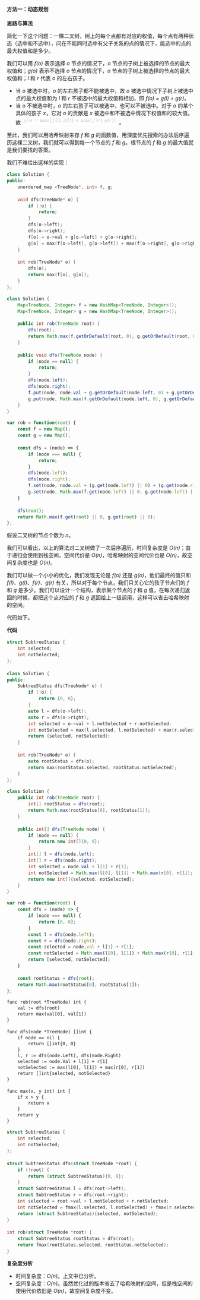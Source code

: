 #### 方法一：动态规划

**思路与算法**

简化一下这个问题：一棵二叉树，树上的每个点都有对应的权值，每个点有两种状态（选中和不选中），问在不能同时选中有父子关系的点的情况下，能选中的点的最大权值和是多少。

我们可以用 *f(o)* 表示选择 *o* 节点的情况下，*o* 节点的子树上被选择的节点的最大权值和；*g(o)* 表示不选择 *o* 节点的情况下，*o* 节点的子树上被选择的节点的最大权值和；*l* 和 *r* 代表 *o* 的左右孩子。

+ 当 *o* 被选中时，*o* 的左右孩子都不能被选中，故 *o* 被选中情况下子树上被选中点的最大权值和为 *l* 和 *r* 不被选中的最大权值和相加，即 *f(o) = g(l) + g(r)*。
+ 当 *o* 不被选中时，*o* 的左右孩子可以被选中，也可以不被选中。对于 *o* 的某个具体的孩子 *x*，它对 *o* 的贡献是 *x* 被选中和不被选中情况下权值和的较大值。故 ![g(o)=\max\{f(l),g(l)\}+\max\{f(r),g(r)\} ](./p__g_o__=_max_{_f_l__,_g_l_}+max{_f_r__,_g_r__}_.png) 。

至此，我们可以用哈希映射来存 *f* 和 *g* 的函数值，用深度优先搜索的办法后序遍历这棵二叉树，我们就可以得到每一个节点的 *f* 和 *g*。根节点的 *f* 和 *g* 的最大值就是我们要找的答案。

我们不难给出这样的实现：

```cpp [sol0-C++]
class Solution {
public:
    unordered_map <TreeNode*, int> f, g;

    void dfs(TreeNode* o) {
        if (!o) {
            return;
        }
        dfs(o->left);
        dfs(o->right);
        f[o] = o->val + g[o->left] + g[o->right];
        g[o] = max(f[o->left], g[o->left]) + max(f[o->right], g[o->right]);
    }

    int rob(TreeNode* o) {
        dfs(o);
        return max(f[o], g[o]);
    }
};
```

```java [sol0-Java]
class Solution {
    Map<TreeNode, Integer> f = new HashMap<TreeNode, Integer>();
    Map<TreeNode, Integer> g = new HashMap<TreeNode, Integer>();

    public int rob(TreeNode root) {
        dfs(root);
        return Math.max(f.getOrDefault(root, 0), g.getOrDefault(root, 0));
    }

    public void dfs(TreeNode node) {
        if (node == null) {
            return;
        }
        dfs(node.left);
        dfs(node.right);
        f.put(node, node.val + g.getOrDefault(node.left, 0) + g.getOrDefault(node.right, 0));
        g.put(node, Math.max(f.getOrDefault(node.left, 0), g.getOrDefault(node.left, 0)) + Math.max(f.getOrDefault(node.right, 0), g.getOrDefault(node.right, 0)));
    }
}
```

```JavaScript [sol0-JavaScript]
var rob = function(root) {
    const f = new Map();
    const g = new Map();

    const dfs = (node) => {
        if (node === null) {
            return;
        }
        dfs(node.left);
        dfs(node.right);
        f.set(node, node.val + (g.get(node.left) || 0) + (g.get(node.right) || 0));
        g.set(node, Math.max(f.get(node.left) || 0, g.get(node.left) || 0) + Math.max(f.get(node.right) || 0, g.get(node.right) || 0));
    }
    
    dfs(root);
    return Math.max(f.get(root) || 0, g.get(root) || 0);
};
```

假设二叉树的节点个数为 *n*。

我们可以看出，以上的算法对二叉树做了一次后序遍历，时间复杂度是 *O(n)*；由于递归会使用到栈空间，空间代价是 *O(n)*，哈希映射的空间代价也是 *O(n)*，故空间复杂度也是 *O(n)*。

我们可以做一个小小的优化，我们发现无论是 *f(o)* 还是 *g(o)*，他们最终的值只和 *f(l)*、*g(l)*、*f(r)*、*g(r)* 有关，所以对于每个节点，我们只关心它的孩子节点们的 *f* 和 *g* 是多少。我们可以设计一个结构，表示某个节点的 *f* 和 *g* 值，在每次递归返回的时候，都把这个点对应的 *f* 和 *g* 返回给上一级调用，这样可以省去哈希映射的空间。

代码如下。

**代码**

```cpp [sol1-C++]
struct SubtreeStatus {
    int selected;
    int notSelected;
};

class Solution {
public:
    SubtreeStatus dfs(TreeNode* o) {
        if (!o) {
            return {0, 0};
        }
        auto l = dfs(o->left);
        auto r = dfs(o->right);
        int selected = o->val + l.notSelected + r.notSelected;
        int notSelected = max(l.selected, l.notSelected) + max(r.selected, r.notSelected);
        return {selected, notSelected};
    }

    int rob(TreeNode* o) {
        auto rootStatus = dfs(o);
        return max(rootStatus.selected, rootStatus.notSelected);
    }
};
```

```java [sol1-Java]
class Solution {
    public int rob(TreeNode root) {
        int[] rootStatus = dfs(root);
        return Math.max(rootStatus[0], rootStatus[1]);
    }

    public int[] dfs(TreeNode node) {
        if (node == null) {
            return new int[]{0, 0};
        }
        int[] l = dfs(node.left);
        int[] r = dfs(node.right);
        int selected = node.val + l[1] + r[1];
        int notSelected = Math.max(l[0], l[1]) + Math.max(r[0], r[1]);
        return new int[]{selected, notSelected};
    }
}
```

```JavaScript [sol1-JavaScript]
var rob = function(root) {
    const dfs = (node) => {
        if (node === null) {
            return [0, 0];
        }
        const l = dfs(node.left);
        const r = dfs(node.right);
        const selected = node.val + l[1] + r[1];
        const notSelected = Math.max(l[0], l[1]) + Math.max(r[0], r[1]);
        return [selected, notSelected];
    }
    
    const rootStatus = dfs(root);
    return Math.max(rootStatus[0], rootStatus[1]);
}; 
```

```golang [sol1-Golang]
func rob(root *TreeNode) int {
    val := dfs(root)
    return max(val[0], val[1])
}

func dfs(node *TreeNode) []int {
    if node == nil {
        return []int{0, 0}
    }
    l, r := dfs(node.Left), dfs(node.Right)
    selected := node.Val + l[1] + r[1]
    notSelected := max(l[0], l[1]) + max(r[0], r[1])
    return []int{selected, notSelected}
}

func max(x, y int) int {
    if x > y {
        return x
    }
    return y
}
```

```C [sol1-C]
struct SubtreeStatus {
    int selected;
    int notSelected;
};

struct SubtreeStatus dfs(struct TreeNode *root) {
    if (!root) {
        return (struct SubtreeStatus){0, 0};
    }
    struct SubtreeStatus l = dfs(root->left);
    struct SubtreeStatus r = dfs(root->right);
    int selected = root->val + l.notSelected + r.notSelected;
    int notSelected = fmax(l.selected, l.notSelected) + fmax(r.selected, r.notSelected);
    return (struct SubtreeStatus){selected, notSelected};
}

int rob(struct TreeNode *root) {
    struct SubtreeStatus rootStatus = dfs(root);
    return fmax(rootStatus.selected, rootStatus.notSelected);
}
```

**复杂度分析**

+ 时间复杂度：*O(n)*。上文中已分析。
+ 空间复杂度：*O(n)*。虽然优化过的版本省去了哈希映射的空间，但是栈空间的使用代价依旧是 *O(n)*，故空间复杂度不变。